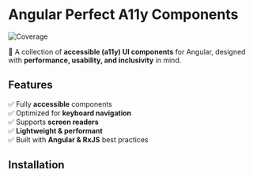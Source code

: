 # Angular Perfect A11y Components

![Coverage](https://codecov.io/gh/your-username/angular-perfect-a11y-components/branch/main/graph/badge.svg)

🚀 A collection of **accessible (a11y) UI components** for Angular, designed with **performance, usability, and inclusivity** in mind.

## Features
✅ Fully **accessible** components  
✅ Optimized for **keyboard navigation**  
✅ Supports **screen readers**  
✅ **Lightweight & performant**  
✅ Built with **Angular & RxJS** best practices

## Installation
